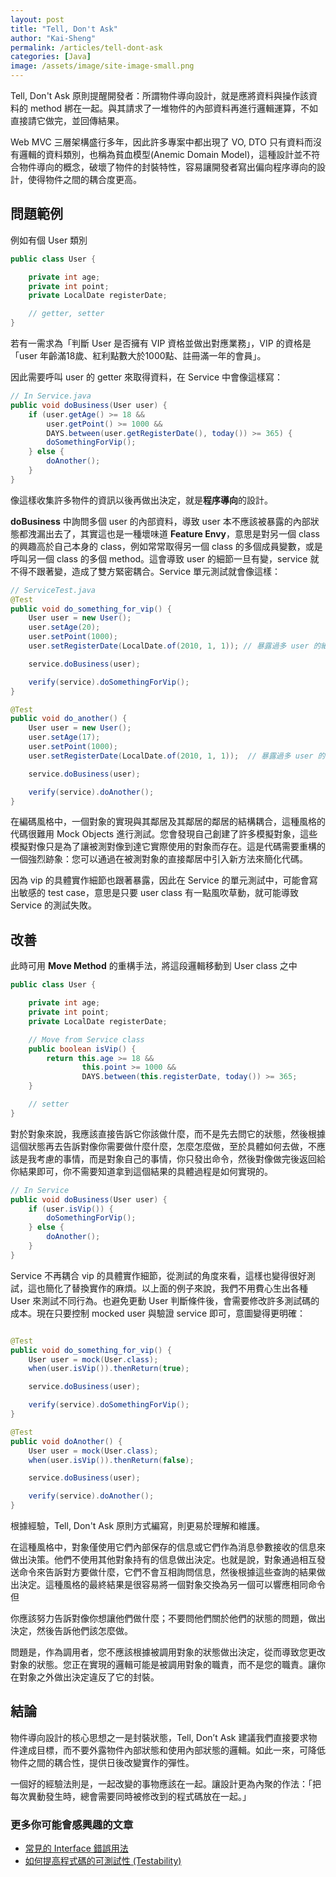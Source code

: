 ```yaml
---
layout: post
title: "Tell, Don't Ask"
author: "Kai-Sheng"
permalink: /articles/tell-dont-ask
categories: [Java]
image: /assets/image/site-image-small.png
--- 
```


Tell, Don't Ask 原則提醒開發者：所謂物件導向設計，就是應將資料與操作該資料的 method 綁在一起。與其請求了一堆物件的內部資料再進行邏輯運算，不如直接請它做完，並回傳結果。

Web MVC 三層架構盛行多年，因此許多專案中都出現了 VO, DTO 只有資料而沒有邏輯的資料類別，也稱為貧血模型(Anemic Domain Model)，這種設計並不符合物件導向的概念，破壞了物件的封裝特性，容易讓開發者寫出偏向程序導向的設計，使得物件之間的耦合度更高。

## **問題範例**

例如有個 User 類別

```java
public class User {

    private int age;
    private int point;
    private LocalDate registerDate;

    // getter, setter
}
```

若有一需求為「判斷 User 是否擁有 VIP 資格並做出對應業務」，VIP 的資格是「user 年齡滿18歲、紅利點數大於1000點、註冊滿一年的會員」。

因此需要呼叫 user 的 getter 來取得資料，在 Service 中會像這樣寫：

```java
// In Service.java
public void doBusiness(User user) {
    if (user.getAge() >= 18 &&
        user.getPoint() >= 1000 &&
        DAYS.between(user.getRegisterDate(), today()) >= 365) {
        doSomethingForVip();
    } else {
        doAnother();
    }    
}
```

像這樣收集許多物件的資訊以後再做出決定，就是**程序導向**的設計。

**doBusiness** 中詢問多個 user 的內部資料，導致 user 本不應該被暴露的內部狀態都洩漏出去了，其實這也是一種壞味道 **Feature Envy**，意思是對另一個 class 的興趣高於自己本身的 class，例如常常取得另一個 class 的多個成員變數，或是呼叫另一個 class 的多個 method。這會導致 user 的細節一旦有變，service 就不得不跟著變，造成了雙方緊密耦合。Service 單元測試就會像這樣：

```java
// ServiceTest.java
@Test
public void do_something_for_vip() {
    User user = new User();
    user.setAge(20);
    user.setPoint(1000);
    user.setRegisterDate(LocalDate.of(2010, 1, 1)); // 暴露過多 user 的細節

    service.doBusiness(user);

    verify(service).doSomethingForVip();
}

@Test
public void do_another() {
    User user = new User();
    user.setAge(17);
    user.setPoint(1000);
    user.setRegisterDate(LocalDate.of(2010, 1, 1));  // 暴露過多 user 的細節

    service.doBusiness(user);

    verify(service).doAnother();
}

```

在編碼風格中，一個對象的實現與其鄰居及其鄰居的鄰居的結構耦合，這種風格的代碼很難用 Mock Objects 進行測試。您會發現自己創建了許多模擬對象，這些模擬對像只是為了讓被測對像到達它實際使用的對象而存在。這是代碼需要重構的一個強烈跡象：您可以通過在被測對象的直接鄰居中引入新方法來簡化代碼。

因為 vip 的具體實作細節也跟著暴露，因此在 Service 的單元測試中，可能會寫出敏感的 test case，意思是只要 user class 有一點風吹草動，就可能導致 Service 的測試失敗。


## **改善**
此時可用 **Move Method** 的重構手法，將這段邏輯移動到 User class 之中

```java
public class User {

    private int age;
    private int point;
    private LocalDate registerDate;

    // Move from Service class
    public boolean isVip() {
        return this.age >= 18 &&
                this.point >= 1000 &&
                DAYS.between(this.registerDate, today()) >= 365;
    }

    // setter
}
```

對於對象來說，我應該直接告訴它你該做什麼，而不是先去問它的狀態，然後根據這個狀態再去告訴對像你需要做什麼什麼，怎麼怎麼做，至於具體如何去做，不應該是我考慮的事情，而是對象自己的事情，你只發出命令，然後對像做完後返回給你結果即可，你不需要知道拿到這個結果的具體過程是如何實現的。

```java
// In Service
public void doBusiness(User user) {
    if (user.isVip()) {
        doSomethingForVip();
    } else {
        doAnother();
    }
}
```


Service 不再耦合 vip 的具體實作細節，從測試的角度來看，這樣也變得很好測試，這也簡化了替換實作的麻煩。以上面的例子來說，我們不用費心生出各種 User 來測試不同行為。也避免更動 User 判斷條件後，會需要修改許多測試碼的成本。現在只要控制 mocked user 與驗證 service 即可，意圖變得更明確：

```java

@Test
public void do_something_for_vip() {
    User user = mock(User.class);
    when(user.isVip()).thenReturn(true);

    service.doBusiness(user);

    verify(service).doSomethingForVip();
}

@Test
public void doAnother() {
    User user = mock(User.class);
    when(user.isVip()).thenReturn(false);

    service.doBusiness(user);

    verify(service).doAnother();
}

```

根據經驗，Tell, Don't Ask 原則方式編寫，則更易於理解和維護。

在這種風格中，對象僅使用它們內部保存的信息或它們作為消息參數接收的信息來做出決策。他們不使用其他對象持有的信息做出決定。也就是說，對象通過相互發送命令來告訴對方要做什麼，它們不會互相詢問信息，然後根據這些查詢的結果做出決定。這種風格的最終結果是很容易將一個對象交換為另一個可以響應相同命令但

你應該努力告訴對像你想讓他們做什麼；不要問他們關於他們的狀態的問題，做出決定，然後告訴他們該怎麼做。

問題是，作為調用者，您不應該根據被調用對象的狀態做出決定，從而導致您更改對象的狀態。您正在實現的邏輯可能是被調用對象的職責，而不是您的職責。讓你在對象之外做出決定違反了它的封裝。


## **結論**
物件導向設計的核心思想之一是封裝狀態，Tell, Don’t Ask 建議我們直接要求物件達成目標，而不要外露物件內部狀態和使用內部狀態的邏輯。如此一來，可降低物件之間的耦合性，提供日後改變實作的彈性。

一個好的經驗法則是，一起改變的事物應該在一起。讓設計更為內聚的作法：「把每次異動發生時，總會需要同時被修改到的程式碼放在一起。」

### **更多你可能會感興趣的文章**
- [常見的 Interface 錯誤用法](/articles/anti-pattern-of-java-interface-impl-style)
- [如何提高程式碼的可測試性 (Testability)](/articles/testability)